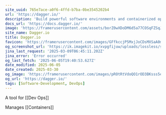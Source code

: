 ```yaml
---
site_uuid: 765e7ace-a0f6-4ffd-b7ba-0be3545202b4
url: 'https://dagger.io/'
description: 'Build powerful software environments and containerized operations from modular components and simple functions. Perfect for complex software delivery and AI agents. Built by the creators of Docker.'
docs_url: 'https://docs.dagger.io/'
image: 'https://framerusercontent.com/assets/borZ0wXDoDM6d5a77COSqFZSqJc.webp'
site_name: Dagger.io
title: Dagger.io
favicon: 'https://framerusercontent.com/images/GFfkccjP5MxjJoCDsMXSaA0mY.svg'
og_screenshot_url: 'https://ik.imagekit.io/xvpgfijuw/uploads/lossless/screenshots/20250605_Dagger_og_screenshot.jpeg'
jina_last_request: '2025-03-09T06:45:11.202Z'
jina_error: 'Error occurred'
og_last_fetch: '2025-06-05T19:40:53.627Z'
date_modified: 2025-06-05
date_created: 2025-03-30
og_image: 'https://framerusercontent.com/images/pROtRtVdoQO1rOD3BKsss5eN2nA.png'
og_url: 'https://dagger.io/'
tags: [Software-Development, DevOps]
---
```


A tool for [[Dev Ops]]

Manages [[Containers]]